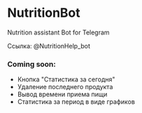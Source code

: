 # NutritionBot
Nutrition assistant Bot for Telegram

Ссылка: @NutritionHelp_bot

### Coming soon:
- Кнопка "Статистика за сегодня"
- Удаление последнего продукта
- Вывод времени приема пищи
- Статистика за период в виде графиков

